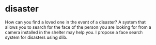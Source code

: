 # disaster
How can you find a loved one in the event of a disaster? A system that allows you to search for the face of the person you are looking for from a camera installed in the shelter may help you. I propose a face search system for disasters using dlib. 
